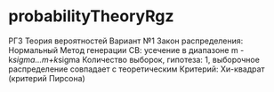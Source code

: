 # probabilityTheoryRgz
РГЗ Теория вероятностей
Вариант №1
Закон распределения: Нормальный
Метод генерации СВ: усечение в диапазоне m - k*sigma...m+k*sigma
Количество выборок, гипотеза: 1, выборочное распределение совпадает с теоретическим
Критерий: Хи-квадрат (критерий Пирсона)
